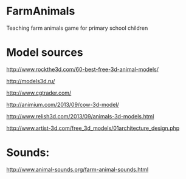 FarmAnimals
===========

Teaching farm animals game for primary school children

Model sources
===========
http://www.rockthe3d.com/60-best-free-3d-animal-models/

http://models3d.ru/

http://www.cgtrader.com/

http://animium.com/2013/09/cow-3d-model/

http://www.relish3d.com/2013/09/animals-3d-models.html

http://www.artist-3d.com/free_3d_models/01architecture_design.php

Sounds:
===========
http://www.animal-sounds.org/farm-animal-sounds.html
